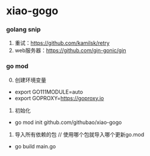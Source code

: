 # xiao-gogo

### golang snip

1. 重试：https://github.com/kamilsk/retry
2. web服务器：https://github.com/gin-gonic/gin

### go mod
0. 创建环境变量
- export GO111MODULE=auto
- export GOPROXY=https://goproxy.io

1. 初始化 
- go mod init github.com/githubao/xiao-gogo

1. 导入所有依赖的包 // 使用哪个包就导入哪个更新go.mod
- go build main.go


